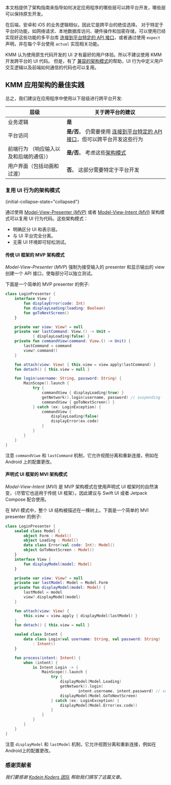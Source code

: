 [//]: # (title: 设计 KMM 应用程序)
[//]: # (auxiliary-id: Architect_your_KMM_application)

本文档提供了架构指南来指导如何决定应用程序的哪些层可以跨平台开发，哪些层可以保持原生开发。

在后端，安卓和 iOS 的业务逻辑相似，因此它是跨平台的绝佳选择。
对于特定于平台的功能，如网络请求、本地数据库访问、硬件操作和加密存储，可以使用已经实现好这些功能的多平台库 [连接到平台特定的 API 接口](connect-to-platform-specific-apis.md)，或者通过使用 `expect` 声明，并在每个平台使用 `actual` 实现相关功能。

KMM 认为使用原生代码开发的 UI 才有最好的用户体验。所以不建议使用 KMM 开发跨平台的 UI 代码。
但是，有了 [兼容的架构模式](#architectural-patterns-for-sharing-ui-behavior)的帮助，UI 行为中定义用户交互逻辑以及前端如何通信的代码也可以复用。

## KMM 应用架构的最佳实践

总之，我们建议在应用程序中使用以下层级进行跨平台开发:

| 层级 | 关于跨平台的建议 |
| ----- | -------------- |
| 业务逻辑 | **是** |
| 平台访问 | **是/否**。 仍需要使用 [连接到平台特定的 API 接口](connect-to-platform-specific-apis.md)，但可以跨平台开发这些行为 |
| 前端行为 （响应输入以及和后端的通信）) | **是/否**。 考虑这些[架构模式](#architectural-patterns-for-sharing-ui-behavior) |
| 用户界面（包括动画和过渡） | **否**。 这部分需要特定于平台开发 |

### 复用 UI 行为的架构模式
{initial-collapse-state="collapsed"}

通过使用 [Model-View-Presenter (_MVP_)](#mvp-for-legacy-ui-frameworks) 或者 [Model-View-Intent (_MVI_)](#mvi-for-declarative-ui-frameworks) 架构模式可以复用 UI 行为代码。这些架构模式：

* 明确区分 UI 和表示层。
* 与 UI 平台完全分离。
* 无需 UI 环境即可轻松测试。

#### 传统 UI 框架的 MVP 架构模式

_Model-View-Presenter_ (_MVP_) 强制为接受输入的 presenter 和显示输出的 view 创建一个 API 接口，使每部分可以独立测试。

下面是一个简单的 MVP presenter 的例子:


```kotlin
class LoginPresenter {
    interface View {
        fun displayError(code: Int)
        fun displayLoading(loading: Boolean)
        fun goToNextScreen()
    }

    private var view: View? = null
    private var lastCommand: View.() -> Unit =
            { displayLoading(false) }
    private fun commandView(command: View.() -> Unit) {
        lastCommand = command
        view?.command()
    }

    fun attach(view: View) { this.view = view.apply(lastCommand) }
    fun detach() { this.view = null }

    fun login(username: String, password: String) {
        MainScope().launch {
            try {
                commandView { displayLoading(true) }
                getNetwork().login(username, password) // suspending
                commandView { goToNextScreen() }
            } catch (ex: LoginException) {
                commandView {
                    displayLoading(false)
                    displayError(ex.code)
                }
            }
        }
    }
}
```

注意 `commandViwe` 和 `lastCommand` 机制，它允许视图分离和重新连接，例如在 Android 上的配置更改。

#### 声明式 UI 框架的 MVI 架构模式

_Model-View-Intent_ (_MVI_) 是 MVP 架构模式在使用声明式 UI 框架时的自然演变，（尽管它也适用于传统 UI 框架）。因此建议与 Swift UI 或者 Jetpack Compose 配合使用。

在 MVI 模式中，整个 UI 结构被描述在一棵树上。下面是一个简单的 MVI presenter 的例子:

```kotlin
class LoginPresenter {
    sealed class Model {
        object Form : Model()
        object Loading : Model()
        data class Error(val code: Int): Model()
        object GoToNextScreen : Model()
    }
    interface View {
        fun displayModel(model: Model)
    }

    private var view: View? = null
    private var lastModel: Model = Model.Form
    private fun displayModel(model: Model) {
        lastModel = model
        view?.displayModel(model)
    }

    fun attach(view: View) {
        this.view = view.apply { displayModel(lastModel) }
    }
    fun detach() { this.view = null }

    sealed class Intent {
        data class Login(val username: String, val password: String)
            : Intent()
    }

    fun process(intent: Intent) {
        when (intent) {
            is Intent.Login -> {
                MainScope().launch {
                    try {
                        displayModel(Model.Loading)
                        getNetwork().login(
                                intent.username, intent.password) // suspending
                        displayModel(Model.GoToNextScreen)
                    } catch (ex: LoginException) {
                        displayModel(Model.Error(ex.code))
                    }
                }
            }
        }
    }
}
```

注意 `displayModel` 和 `lastModel` 机制，它允许视图分离和重新连接，例如在Android上的配置更改。

### 感谢贡献者

_我们要感谢 [ Kodein Koders 团队](https://twitter.com/kodeinkoders) 帮助我们撰写了这篇文章。_
